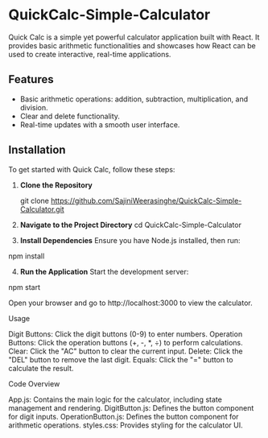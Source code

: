 # QuickCalc-Simple-Calculator

Quick Calc is a simple yet powerful calculator application built with React. It provides basic arithmetic functionalities and showcases how React can be used to create interactive, real-time applications.

## Features

- Basic arithmetic operations: addition, subtraction, multiplication, and division.
- Clear and delete functionality.
- Real-time updates with a smooth user interface.

## Installation

To get started with Quick Calc, follow these steps:

1. **Clone the Repository**

   git clone https://github.com/SajiniWeerasinghe/QuickCalc-Simple-Calculator.git

2. **Navigate to the Project Directory**
cd QuickCalc-Simple-Calculator

3. **Install Dependencies**
Ensure you have Node.js installed, then run:

npm install

4. **Run the Application**
Start the development server:

npm start

Open your browser and go to http://localhost:3000 to view the calculator.

Usage

Digit Buttons: Click the digit buttons (0-9) to enter numbers.
Operation Buttons: Click the operation buttons (+, -, *, ÷) to perform calculations.
Clear: Click the "AC" button to clear the current input.
Delete: Click the "DEL" button to remove the last digit.
Equals: Click the "=" button to calculate the result.

Code Overview

App.js: Contains the main logic for the calculator, including state management and rendering.
DigitButton.js: Defines the button component for digit inputs.
OperationButton.js: Defines the button component for arithmetic operations.
styles.css: Provides styling for the calculator UI.